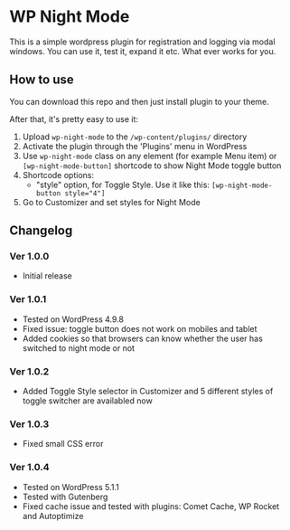 # WP Night Mode

This is a simple wordpress plugin for registration and logging via modal windows. You can use it, test it, expand it etc. What ever works for you.

## How to use

You can download this repo and then just install plugin to your theme.

After that, it's pretty easy to use it:

1. Upload `wp-night-mode` to the `/wp-content/plugins/` directory
2. Activate the plugin through the 'Plugins' menu in WordPress
3. Use `wp-night-mode` class on any element (for example Menu item) or `[wp-night-mode-button]` shortcode to show Night Mode toggle button
4. Shortcode options:
	- "style" option, for Toggle Style. Use it like this: `[wp-night-mode-button style="4"]`
5. Go to Customizer and set styles for Night Mode

## Changelog

### Ver 1.0.0

* Initial release

### Ver 1.0.1

* Tested on WordPress 4.9.8
* Fixed issue: toggle button does not work on mobiles and tablet
* Added cookies so that browsers can know whether the user has switched to night mode or not

### Ver 1.0.2

* Added Toggle Style selector in Customizer and 5 different styles of toggle switcher are availabled now

### Ver 1.0.3

* Fixed small CSS error

### Ver 1.0.4

* Tested on WordPress 5.1.1
* Tested with Gutenberg
* Fixed cache issue and tested with plugins: Comet Cache, WP Rocket and Autoptimize
